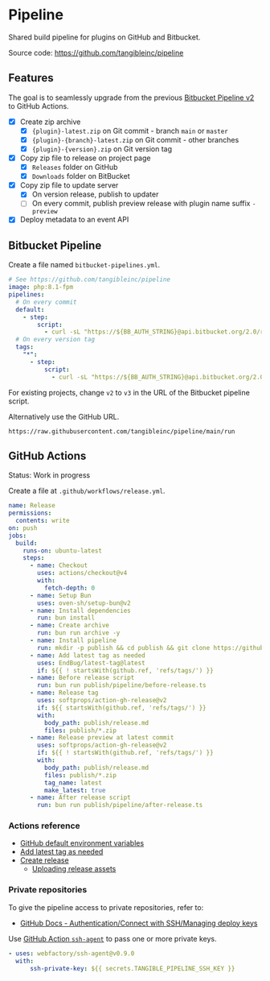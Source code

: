 # Pipeline

Shared build pipeline for plugins on GitHub and Bitbucket.

Source code: https://github.com/tangibleinc/pipeline

## Features

The goal is to seamlessly upgrade from the previous [Bitbucket Pipeline v2](https://bitbucket.org/tangibleinc/tangible-pipeline-v2/) to GitHub Actions.

- [x] Create zip archive
  - [x] `{plugin}-latest.zip` on Git commit - branch `main` or `master`
  - [x] `{plugin}-{branch}-latest.zip` on Git commit - other branches
  - [x] `{plugin}-{version}.zip` on Git version tag

- [x] Copy zip file to release on project page
  - [x] `Releases` folder on GitHub
  - [x] `Downloads` folder on BitBucket

- [x] Copy zip file to update server
  - [x] On version release, publish to updater
  - [ ] On every commit, publish preview release with plugin name suffix `-preview`

- [x] Deploy metadata to an event API

## Bitbucket Pipeline

Create a file named `bitbucket-pipelines.yml`.

```yaml
# See https://github.com/tangibleinc/pipeline
image: php:8.1-fpm
pipelines:
  # On every commit
  default:
    - step:
        script:
          - curl -sL "https://${BB_AUTH_STRING}@api.bitbucket.org/2.0/repositories/tangibleinc/tangible-pipeline-v3/downloads/run" | bash
  # On every version tag
  tags:
    "*":
      - step:
          script:
            - curl -sL "https://${BB_AUTH_STRING}@api.bitbucket.org/2.0/repositories/tangibleinc/tangible-pipeline-v3/downloads/run" | bash
```

For existing projects, change `v2` to `v3` in the URL of the Bitbucket pipeline script.

Alternatively use the GitHub URL.

```
https://raw.githubusercontent.com/tangibleinc/pipeline/main/run
```

## GitHub Actions

Status: Work in progress

Create a file at `.github/workflows/release.yml`.

```yml
name: Release
permissions:
  contents: write
on: push
jobs:
  build:
    runs-on: ubuntu-latest
    steps:
      - name: Checkout
        uses: actions/checkout@v4
        with:
          fetch-depth: 0
      - name: Setup Bun
        uses: oven-sh/setup-bun@v2
      - name: Install dependencies
        run: bun install
      - name: Create archive
        run: bun run archive -y
      - name: Install pipeline
        run: mkdir -p publish && cd publish && git clone https://github.com/tangibleinc/pipeline
      - name: Add latest tag as needed
        uses: EndBug/latest-tag@latest
        if: ${{ ! startsWith(github.ref, 'refs/tags/') }}
      - name: Before release script
        run: bun run publish/pipeline/before-release.ts
      - name: Release tag
        uses: softprops/action-gh-release@v2
        if: ${{ startsWith(github.ref, 'refs/tags/') }}
        with:
          body_path: publish/release.md
          files: publish/*.zip
      - name: Release preview at latest commit
        uses: softprops/action-gh-release@v2
        if: ${{ ! startsWith(github.ref, 'refs/tags/') }}
        with:
          body_path: publish/release.md
          files: publish/*.zip
          tag_name: latest
          make_latest: true
      - name: After release script
        run: bun run publish/pipeline/after-release.ts
```

### Actions reference

- [GitHub default environment variables](https://docs.github.com/en/actions/writing-workflows/choosing-what-your-workflow-does/store-information-in-variables#default-environment-variables)
- [Add latest tag as needed](https://github.com/marketplace/actions/latest-tag)
- [Create release](https://github.com/softprops/action-gh-release)
  - [Uploading release assets](https://github.com/softprops/action-gh-release?tab=readme-ov-file#%EF%B8%8F-uploading-release-assets)

### Private repositories

To give the pipeline access to private repositories, refer to:

- [GitHub Docs - Authentication/Connect with SSH/Managing deploy keys](https://docs.github.com/en/authentication/connecting-to-github-with-ssh/managing-deploy-keys#deploy-keys)

Use [GitHub Action `ssh-agent`](https://github.com/webfactory/ssh-agent) to pass one or more private keys.

```yml
- uses: webfactory/ssh-agent@v0.9.0
  with:
      ssh-private-key: ${{ secrets.TANGIBLE_PIPELINE_SSH_KEY }}
```
